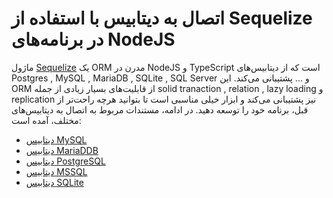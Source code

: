 # اتصال به دیتابیس با استفاده از Sequelize در برنامه‌های NodeJS 

ماژول [Sequelize](https://sequelize.org/)  یک ORM مدرن در NodeJS و TypeScript است که از دیتابیس‌های Postgres , MySQL , MariaDB , SQLite , SQL Server و ... پشتیبانی می‌کند. این ORM از قابلیت‌های بسیار زیادی از جمله solid tranaction , relation , lazy loading و replication نیز پشتیبانی می‌کند و ابزار خیلی مناسبی است تا بتوانید هرچه راحت‌تر از قبل، برنامه خود را توسعه دهید. در ادامه، مستندات مربوط به اتصال به دیتابیس‌های مختلف، آمده است:

- [دیتابیس MySQL]()
- [دیتابیس MariaDDB]()
- [دیتابیس PostgreSQL]()
- [دیتابیس MSSQL]()
- [دیتابیس SQLite]()


